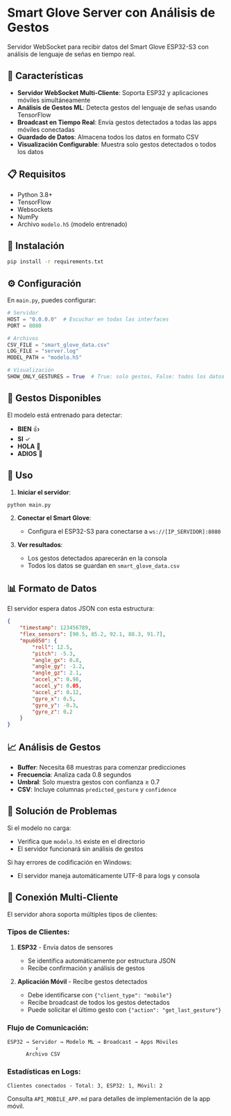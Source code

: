 # Smart Glove Server con Análisis de Gestos

Servidor WebSocket para recibir datos del Smart Glove ESP32-S3 con análisis de lenguaje de señas en tiempo real.

## 🌟 Características

- **Servidor WebSocket Multi-Cliente**: Soporta ESP32 y aplicaciones móviles simultáneamente
- **Análisis de Gestos ML**: Detecta gestos del lenguaje de señas usando TensorFlow
- **Broadcast en Tiempo Real**: Envía gestos detectados a todas las apps móviles conectadas
- **Guardado de Datos**: Almacena todos los datos en formato CSV
- **Visualización Configurable**: Muestra solo gestos detectados o todos los datos

## 📋 Requisitos

- Python 3.8+
- TensorFlow
- Websockets
- NumPy
- Archivo `modelo.h5` (modelo entrenado)

## 🚀 Instalación

```bash
pip install -r requirements.txt
```

## ⚙️ Configuración

En `main.py`, puedes configurar:

```python
# Servidor
HOST = "0.0.0.0"  # Escuchar en todas las interfaces
PORT = 8080

# Archivos
CSV_FILE = "smart_glove_data.csv"
LOG_FILE = "server.log"
MODEL_PATH = "modelo.h5"

# Visualización
SHOW_ONLY_GESTURES = True  # True: solo gestos, False: todos los datos
```

## 🎯 Gestos Disponibles

El modelo está entrenado para detectar:
- **BIEN** 👍
- **SI** ✓
- **HOLA** 👋
- **ADIOS** 👋

## 🏃 Uso

1. **Iniciar el servidor**:
```bash
python main.py
```

2. **Conectar el Smart Glove**:
   - Configura el ESP32-S3 para conectarse a `ws://[IP_SERVIDOR]:8080`

3. **Ver resultados**:
   - Los gestos detectados aparecerán en la consola
   - Todos los datos se guardan en `smart_glove_data.csv`

## 📊 Formato de Datos

El servidor espera datos JSON con esta estructura:

```json
{
    "timestamp": 123456789,
    "flex_sensors": [90.5, 85.2, 92.1, 88.3, 91.7],
    "mpu6050": {
        "roll": 12.5,
        "pitch": -5.3,
        "angle_gx": 0.8,
        "angle_gy": -1.2,
        "angle_gz": 2.1,
        "accel_x": 0.98,
        "accel_y": 0.05,
        "accel_z": 0.12,
        "gyro_x": 0.5,
        "gyro_y": -0.3,
        "gyro_z": 0.2
    }
}
```

## 📈 Análisis de Gestos

- **Buffer**: Necesita 68 muestras para comenzar predicciones
- **Frecuencia**: Analiza cada 0.8 segundos
- **Umbral**: Solo muestra gestos con confianza ≥ 0.7
- **CSV**: Incluye columnas `predicted_gesture` y `confidence`

## 🔧 Solución de Problemas

Si el modelo no carga:
- Verifica que `modelo.h5` existe en el directorio
- El servidor funcionará sin análisis de gestos

Si hay errores de codificación en Windows:
- El servidor maneja automáticamente UTF-8 para logs y consola

## 📱 Conexión Multi-Cliente

El servidor ahora soporta múltiples tipos de clientes:

### Tipos de Clientes:

1. **ESP32** - Envía datos de sensores
   - Se identifica automáticamente por estructura JSON
   - Recibe confirmación y análisis de gestos

2. **Aplicación Móvil** - Recibe gestos detectados
   - Debe identificarse con `{"client_type": "mobile"}`
   - Recibe broadcast de todos los gestos detectados
   - Puede solicitar el último gesto con `{"action": "get_last_gesture"}`

### Flujo de Comunicación:

```
ESP32 → Servidor → Modelo ML → Broadcast → Apps Móviles
         ↓
      Archivo CSV
```

### Estadísticas en Logs:

```
Clientes conectados - Total: 3, ESP32: 1, Móvil: 2
```

Consulta `API_MOBILE_APP.md` para detalles de implementación de la app móvil.

